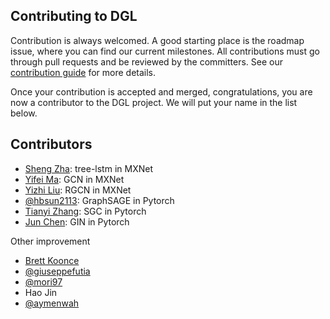 ## Contributing to DGL

Contribution is always welcomed. A good starting place is the roadmap issue, where
you can find our current milestones. All contributions must go through pull requests
and be reviewed by the committers. See our [contribution
guide](https://docs.dgl.ai/contribute.html) for more details.

Once your contribution is accepted and merged, congratulations, you are now a
contributor to the DGL project.  We will put your name in the list below.

Contributors
------------
* [Sheng Zha](https://github.com/szha): tree-lstm in MXNet
* [Yifei Ma](https://github.com/yifeim): GCN in MXNet
* [Yizhi Liu](https://github.com/yzhliu): RGCN in MXNet
* [@hbsun2113](https://github.com/hbsun2113): GraphSAGE in Pytorch
* [Tianyi Zhang](https://github.com/Tiiiger): SGC in Pytorch
* [Jun Chen](https://github.com/kitaev-chen): GIN in Pytorch

Other improvement
* [Brett Koonce](https://github.com/brettkoonce)
* [@giuseppefutia](https://github.com/giuseppefutia)
* [@mori97](https://github.com/mori97)
* Hao Jin
* [@aymenwah](https://github.com/aymenwah)
